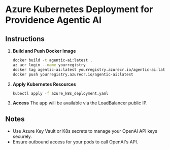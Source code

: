 
# Azure Kubernetes Deployment for Providence Agentic AI

## Instructions

1. **Build and Push Docker Image**
   ```bash
   docker build -t agentic-ai:latest .
   az acr login --name yourregistry
   docker tag agentic-ai:latest yourregistry.azurecr.io/agentic-ai:latest
   docker push yourregistry.azurecr.io/agentic-ai:latest
   ```

2. **Apply Kubernetes Resources**
   ```bash
   kubectl apply -f azure_k8s_deployment.yaml
   ```

3. **Access**
   The app will be available via the LoadBalancer public IP.

## Notes
- Use Azure Key Vault or K8s secrets to manage your OpenAI API keys securely.
- Ensure outbound access for your pods to call OpenAI's API.
